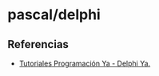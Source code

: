 # pascal/delphi

## Referencias

* [Tutoriales Programación Ya - Delphi Ya.](https://www.tutorialesprogramacionya.com/delphiya/)
